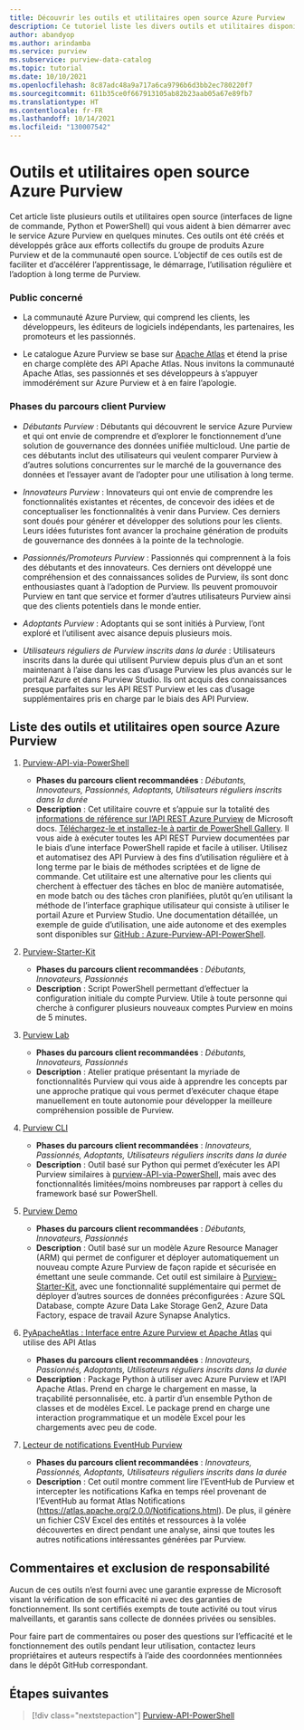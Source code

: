 ```yaml
---
title: Découvrir les outils et utilitaires open source Azure Purview
description: Ce tutoriel liste les divers outils et utilitaires disponibles dans Azure Purview et décrit leur utilisation.
author: abandyop
ms.author: arindamba
ms.service: purview
ms.subservice: purview-data-catalog
ms.topic: tutorial
ms.date: 10/10/2021
ms.openlocfilehash: 8c87adc48a9a717a6ca9796b6d3bb2ec780220f7
ms.sourcegitcommit: 611b35ce0f667913105ab82b23aab05a67e89fb7
ms.translationtype: HT
ms.contentlocale: fr-FR
ms.lasthandoff: 10/14/2021
ms.locfileid: "130007542"
---
```

# <a name="azure-purview-open-source-tools-and-utilities"></a>Outils et utilitaires open source Azure Purview

Cet article liste plusieurs outils et utilitaires open source (interfaces de ligne de commande, Python et PowerShell) qui vous aident à bien démarrer avec le service Azure Purview en quelques minutes. Ces outils ont été créés et développés grâce aux efforts collectifs du groupe de produits Azure Purview et de la communauté open source. L’objectif de ces outils est de faciliter et d’accélérer l’apprentissage, le démarrage, l’utilisation régulière et l’adoption à long terme de Purview.

### <a name="intended-audience"></a>Public concerné

- La communauté Azure Purview, qui comprend les clients, les développeurs, les éditeurs de logiciels indépendants, les partenaires, les promoteurs et les passionnés. 

- Le catalogue Azure Purview se base sur [Apache Atlas](https://atlas.apache.org/) et étend la prise en charge complète des API Apache Atlas. Nous invitons la communauté Apache Atlas, ses passionnés et ses développeurs à s’appuyer immodérément sur Azure Purview et à en faire l’apologie.

### <a name="purview-customer-journey-stages"></a>Phases du parcours client Purview

- *Débutants Purview* : Débutants qui découvrent le service Azure Purview et qui ont envie de comprendre et d’explorer le fonctionnement d’une solution de gouvernance des données unifiée multicloud. Une partie de ces débutants inclut des utilisateurs qui veulent comparer Purview à d’autres solutions concurrentes sur le marché de la gouvernance des données et l’essayer avant de l’adopter pour une utilisation à long terme.

- *Innovateurs Purview* : Innovateurs qui ont envie de comprendre les fonctionnalités existantes et récentes, de concevoir des idées et de conceptualiser les fonctionnalités à venir dans Purview. Ces derniers sont doués pour générer et développer des solutions pour les clients. Leurs idées futuristes font avancer la prochaine génération de produits de gouvernance des données à la pointe de la technologie.

- *Passionnés/Promoteurs Purview* : Passionnés qui comprennent à la fois des débutants et des innovateurs. Ces derniers ont développé une compréhension et des connaissances solides de Purview, ils sont donc enthousiastes quant à l’adoption de Purview. Ils peuvent promouvoir Purview en tant que service et former d’autres utilisateurs Purview ainsi que des clients potentiels dans le monde entier.

- *Adoptants Purview* : Adoptants qui se sont initiés à Purview, l’ont exploré et l’utilisent avec aisance depuis plusieurs mois.

- *Utilisateurs réguliers de Purview inscrits dans la durée* : Utilisateurs inscrits dans la durée qui utilisent Purview depuis plus d’un an et sont maintenant à l’aise dans les cas d’usage Purview les plus avancés sur le portail Azure et dans Purview Studio. Ils ont acquis des connaissances presque parfaites sur les API REST Purview et les cas d’usage supplémentaires pris en charge par le biais des API Purview.


## <a name="azure-purview-open-source-tools-and-utilities-list"></a>Liste des outils et utilitaires open source Azure Purview

1. [Purview-API-via-PowerShell](https://github.com/Azure/Azure-Purview-API-PowerShell/blob/main/README.md) 

    - **Phases du parcours client recommandées** : *Débutants, Innovateurs, Passionnés, Adoptants, Utilisateurs réguliers inscrits dans la durée*
    - **Description** : Cet utilitaire couvre et s’appuie sur la totalité des [informations de référence sur l’API REST Azure Purview](/rest/api/purview/) de Microsoft docs. [Téléchargez-le et installez-le à partir de PowerShell Gallery](https://aka.ms/purview-api-ps). Il vous aide à exécuter toutes les API REST Purview documentées par le biais d’une interface PowerShell rapide et facile à utiliser. Utilisez et automatisez des API Purview à des fins d’utilisation régulière et à long terme par le biais de méthodes scriptées et de ligne de commande. Cet utilitaire est une alternative pour les clients qui cherchent à effectuer des tâches en bloc de manière automatisée, en mode batch ou des tâches cron planifiées, plutôt qu’en utilisant la méthode de l’interface graphique utilisateur qui consiste à utiliser le portail Azure et Purview Studio. Une documentation détaillée, un exemple de guide d’utilisation, une aide autonome et des exemples sont disponibles sur [GitHub : Azure-Purview-API-PowerShell](https://github.com/Azure/Azure-Purview-API-PowerShell).

1. [Purview-Starter-Kit](https://aka.ms/PurviewKickstart)

    - **Phases du parcours client recommandées** : *Débutants, Innovateurs, Passionnés*
    - **Description** : Script PowerShell permettant d’effectuer la configuration initiale du compte Purview. Utile à toute personne qui cherche à configurer plusieurs nouveaux comptes Purview en moins de 5 minutes.

1. [Purview Lab](https://aka.ms/purviewlab)

    - **Phases du parcours client recommandées** : *Débutants, Innovateurs, Passionnés*
    - **Description** : Atelier pratique présentant la myriade de fonctionnalités Purview qui vous aide à apprendre les concepts par une approche pratique qui vous permet d’exécuter chaque étape manuellement en toute autonomie pour développer la meilleure compréhension possible de Purview.

1. [Purview CLI](https://aka.ms/purviewcli)

    - **Phases du parcours client recommandées** : *Innovateurs, Passionnés, Adoptants, Utilisateurs réguliers inscrits dans la durée*
    - **Description** : Outil basé sur Python qui permet d’exécuter les API Purview similaires à [purview-API-via-PowerShell](https://aka.ms/purview-api-ps), mais avec des fonctionnalités limitées/moins nombreuses par rapport à celles du framework basé sur PowerShell.

1. [Purview Demo](https://aka.ms/pvdemo)

    - **Phases du parcours client recommandées** : *Débutants, Innovateurs, Passionnés*
    - **Description** : Outil basé sur un modèle Azure Resource Manager (ARM) qui permet de configurer et déployer automatiquement un nouveau compte Azure Purview de façon rapide et sécurisée en émettant une seule commande. Cet outil est similaire à [Purview-Starter-Kit](https://aka.ms/PurviewKickstart), avec une fonctionnalité supplémentaire qui permet de déployer d’autres sources de données préconfigurées : Azure SQL Database, compte Azure Data Lake Storage Gen2, Azure Data Factory, espace de travail Azure Synapse Analytics.

1. [PyApacheAtlas : Interface entre Azure Purview et Apache Atlas](https://github.com/wjohnson/pyapacheatlas) qui utilise des API Atlas

    - **Phases du parcours client recommandées** : *Innovateurs, Passionnés, Adoptants, Utilisateurs réguliers inscrits dans la durée*
    - **Description** : Package Python à utiliser avec Azure Purview et l’API Apache Atlas. Prend en charge le chargement en masse, la traçabilité personnalisée, etc. à partir d’un ensemble Python de classes et de modèles Excel. Le package prend en charge une interaction programmatique et un modèle Excel pour les chargements avec peu de code.

1. [Lecteur de notifications EventHub Purview](https://github.com/Azure/Azure-Purview-API-PowerShell/blob/main/purview_atlas_eventhub_sample.py)

    - **Phases du parcours client recommandées** : *Innovateurs, Passionnés, Adoptants, Utilisateurs réguliers inscrits dans la durée*
    - **Description** : Cet outil montre comment lire l’EventHub de Purview et intercepter les notifications Kafka en temps réel provenant de l’EventHub au format Atlas Notifications (https://atlas.apache.org/2.0.0/Notifications.html). De plus, il génère un fichier CSV Excel des entités et ressources à la volée découvertes en direct pendant une analyse, ainsi que toutes les autres notifications intéressantes générées par Purview.


## <a name="feedback-and-disclaimer"></a>Commentaires et exclusion de responsabilité

Aucun de ces outils n’est fourni avec une garantie expresse de Microsoft visant la vérification de son efficacité ni avec des garanties de fonctionnement. Ils sont certifiés exempts de toute activité ou tout virus malveillants, et garantis sans collecte de données privées ou sensibles.

Pour faire part de commentaires ou poser des questions sur l’efficacité et le fonctionnement des outils pendant leur utilisation, contactez leurs propriétaires et auteurs respectifs à l’aide des coordonnées mentionnées dans le dépôt GitHub correspondant.


## <a name="next-steps"></a>Étapes suivantes

> [!div class="nextstepaction"] 
> [Purview-API-PowerShell](https://aka.ms/purview-api-ps) 
